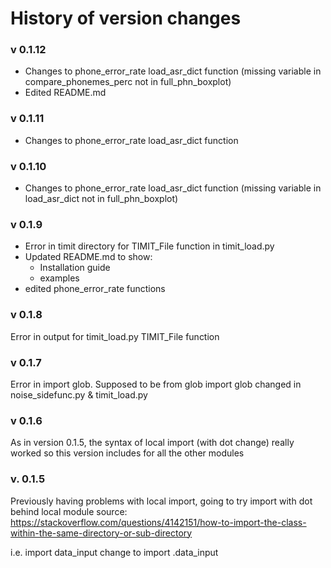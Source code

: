 # History of version changes 

### v 0.1.12
- Changes to phone_error_rate load_asr_dict function (missing variable in compare_phonemes_perc not in full_phn_boxplot)
- Edited README.md

### v 0.1.11
- Changes to phone_error_rate load_asr_dict function 

### v 0.1.10
- Changes to phone_error_rate load_asr_dict function (missing variable in load_asr_dict not in full_phn_boxplot)

### v 0.1.9
- Error in timit directory for TIMIT_File function  in timit_load.py
- Updated README.md to show:
    - Installation guide 
    - examples 
- edited phone_error_rate functions


### v 0.1.8
Error in output for timit_load.py TIMIT_File function

### v 0.1.7 
Error in import glob. Supposed to be from glob import glob
changed in noise_sidefunc.py & timit_load.py

### v 0.1.6
As in version 0.1.5, the syntax of local import (with dot change) really worked so this version includes for all the other modules


### v. 0.1.5
Previously having problems with local import, going to try import with dot behind local module 
source: https://stackoverflow.com/questions/4142151/how-to-import-the-class-within-the-same-directory-or-sub-directory 

i.e. import data_input
change to import .data_input